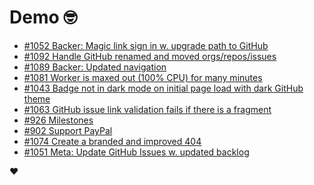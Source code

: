# Demo 🤓

<!-- POLAR type=issues id=jlaerbca org=polarsource repo=polar limit=10 sort=recently_updated -->

* [#1052 Backer: Magic link sign in w. upgrade path to GitHub](https://github.com/polarsource/polar/issues/1052)
* [#1092 Handle GitHub renamed and moved orgs/repos/issues](https://github.com/polarsource/polar/issues/1092)
* [#1089 Backer: Updated navigation](https://github.com/polarsource/polar/issues/1089)
* [#1081 Worker is maxed out (100% CPU) for many minutes](https://github.com/polarsource/polar/issues/1081)
* [#1043 Badge not in dark mode on initial page load with dark GitHub theme](https://github.com/polarsource/polar/issues/1043)
* [#1063 GitHub issue link validation fails if there is a fragment](https://github.com/polarsource/polar/issues/1063)
* [#926 Milestones](https://github.com/polarsource/polar/issues/926)
* [#902 Support PayPal](https://github.com/polarsource/polar/issues/902)
* [#1074 Create a branded and improved 404](https://github.com/polarsource/polar/issues/1074)
* [#1051 Meta: Update GitHub Issues w. updated backlog](https://github.com/polarsource/polar/issues/1051)

<!-- POLAR-END id=jlaerbca -->

❤️